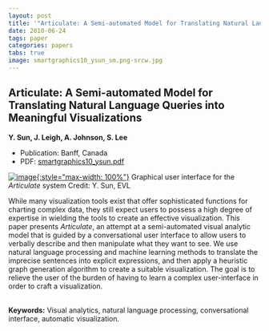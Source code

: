 ```yaml
---
layout: post
title: '"Articulate: A Semi-automated Model for Translating Natural Language Queries into Meaningful Visualizations"'
date: 2010-06-24
tags: paper
categories: papers
tabs: true
image: smartgraphics10_ysun_sm.png-srcw.jpg
---
```


## Articulate: A Semi-automated Model for Translating Natural Language Queries into Meaningful Visualizations
**Y. Sun, J. Leigh, A. Johnson, S. Lee**
- Publication: Banff, Canada
- PDF: [smartgraphics10_ysun.pdf](/documents/smartgraphics10_ysun.pdf)


[![image](https://www.evl.uic.edu/output/originals/smartgraphics10_ysun_sm.png-srcw.jpg){:style="max-width: 100%"}](https://www.evl.uic.edu/output/originals/smartgraphics10_ysun_sm.png-srcw.jpg)
Graphical user interface for the <em>Articulate</em> system
Credit: Y. Sun, EVL

While many visualization tools exist that offer sophisticated functions for charting complex data, they still expect users to possess a high degree of expertise in wielding the tools to create an effective visualization. This paper presents <em>Articulate</em>, an attempt at a semi-automated visual analytic model that is guided by a conversational user interface to allow users to verbally describe and then manipulate what they want to see. We use natural language processing and machine learning methods to translate the imprecise sentences into explicit expressions, and then apply a heuristic graph generation algorithm to create a suitable visualization. The goal is to relieve the user of the burden of having to learn a complex user-interface in order to craft a visualization.<br><br>

<strong>Keywords:</strong> Visual analytics, natural language processing, conversational interface, automatic visualization.